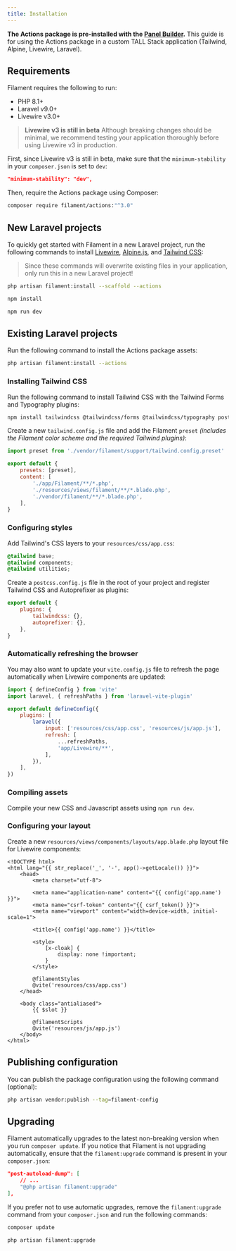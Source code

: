 ```yaml
---
title: Installation
---
```


**The Actions package is pre-installed with the [Panel Builder](/docs/panels).** This guide is for using the Actions package in a custom TALL Stack application (Tailwind, Alpine, Livewire, Laravel).

## Requirements

Filament requires the following to run:

- PHP 8.1+
- Laravel v9.0+
- Livewire v3.0+

> **Livewire v3 is still in beta**
> Although breaking changes should be minimal, we recommend testing your application thoroughly before using Livewire v3 in production.

First, since Livewire v3 is still in beta, make sure that the `minimum-stability` in your `composer.json` is set to `dev`:

```json
"minimum-stability": "dev",
```

Then, require the Actions package using Composer:

```bash
composer require filament/actions:"^3.0"
```

## New Laravel projects

To quickly get started with Filament in a new Laravel project, run the following commands to install [Livewire](https://livewire.laravel.com), [Alpine.js](https://alpinejs.dev), and [Tailwind CSS](https://tailwindcss.com):

> Since these commands will overwrite existing files in your application, only run this in a new Laravel project!

```bash
php artisan filament:install --scaffold --actions

npm install

npm run dev
```

## Existing Laravel projects

Run the following command to install the Actions package assets:

```bash
php artisan filament:install --actions
```

### Installing Tailwind CSS

Run the following command to install Tailwind CSS with the Tailwind Forms and Typography plugins:

```bash
npm install tailwindcss @tailwindcss/forms @tailwindcss/typography postcss autoprefixer --save-dev
```

Create a new `tailwind.config.js` file and add the Filament `preset` *(includes the Filament color scheme and the required Tailwind plugins)*:

```js
import preset from './vendor/filament/support/tailwind.config.preset'

export default {
    presets: [preset],
    content: [
        './app/Filament/**/*.php',
        './resources/views/filament/**/*.blade.php',
        './vendor/filament/**/*.blade.php',
    ],
}
```

### Configuring styles

Add Tailwind's CSS layers to your `resources/css/app.css`:

```css
@tailwind base;
@tailwind components;
@tailwind utilities;
```

Create a `postcss.config.js` file in the root of your project and register Tailwind CSS and Autoprefixer as plugins:

```js
export default {
    plugins: {
        tailwindcss: {},
        autoprefixer: {},
    },
}
```

### Automatically refreshing the browser
You may also want to update your `vite.config.js` file to refresh the page automatically when Livewire components are updated:

```js
import { defineConfig } from 'vite'
import laravel, { refreshPaths } from 'laravel-vite-plugin'

export default defineConfig({
    plugins: [
        laravel({
            input: ['resources/css/app.css', 'resources/js/app.js'],
            refresh: [
                ...refreshPaths,
                'app/Livewire/**',
            ],
        }),
    ],
})
```

### Compiling assets

Compile your new CSS and Javascript assets using `npm run dev`.

### Configuring your layout

Create a new `resources/views/components/layouts/app.blade.php` layout file for Livewire components:

```blade
<!DOCTYPE html>
<html lang="{{ str_replace('_', '-', app()->getLocale()) }}">
    <head>
        <meta charset="utf-8">

        <meta name="application-name" content="{{ config('app.name') }}">
        <meta name="csrf-token" content="{{ csrf_token() }}">
        <meta name="viewport" content="width=device-width, initial-scale=1">

        <title>{{ config('app.name') }}</title>

        <style>
            [x-cloak] {
                display: none !important;
            }
        </style>

        @filamentStyles
        @vite('resources/css/app.css')
    </head>

    <body class="antialiased">
        {{ $slot }}

        @filamentScripts
        @vite('resources/js/app.js')
    </body>
</html>
```

## Publishing configuration

You can publish the package configuration using the following command (optional):

```bash
php artisan vendor:publish --tag=filament-config
```

## Upgrading

Filament automatically upgrades to the latest non-breaking version when you run `composer update`. If you notice that Filament is not upgrading automatically, ensure that the `filament:upgrade` command is present in your `composer.json`:

```json
"post-autoload-dump": [
    // ...
    "@php artisan filament:upgrade"
],
```

If you prefer not to use automatic upgrades, remove the `filament:upgrade` command from your `composer.json` and run the following commands:

```bash
composer update

php artisan filament:upgrade
```

